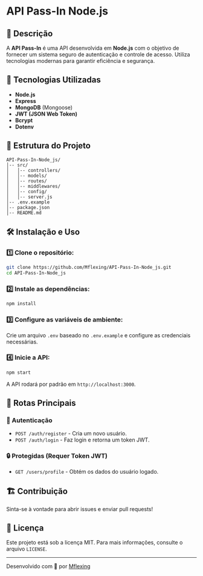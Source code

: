 # API Pass-In Node.js

## 📌 Descrição
A **API Pass-In** é uma API desenvolvida em **Node.js** com o objetivo de fornecer um sistema seguro de autenticação e controle de acesso. Utiliza tecnologias modernas para garantir eficiência e segurança.

## 🚀 Tecnologias Utilizadas
- **Node.js**
- **Express**
- **MongoDB** (Mongoose)
- **JWT (JSON Web Token)**
- **Bcrypt**
- **Dotenv**

## 📂 Estrutura do Projeto
```
API-Pass-In-Node_js/
│-- src/
│   │-- controllers/
│   │-- models/
│   │-- routes/
│   │-- middlewares/
│   │-- config/
│   │-- server.js
│-- .env.example
│-- package.json
│-- README.md
```

## 🛠️ Instalação e Uso
### 1️⃣ Clone o repositório:
```bash
git clone https://github.com/Mflexing/API-Pass-In-Node_js.git
cd API-Pass-In-Node_js
```
### 2️⃣ Instale as dependências:
```bash
npm install
```
### 3️⃣ Configure as variáveis de ambiente:
Crie um arquivo `.env` baseado no `.env.example` e configure as credenciais necessárias.

### 4️⃣ Inicie a API:
```bash
npm start
```
A API rodará por padrão em `http://localhost:3000`.

## 🔑 Rotas Principais
### 📝 Autenticação
- `POST /auth/register` - Cria um novo usuário.
- `POST /auth/login` - Faz login e retorna um token JWT.

### 🔒 Protegidas (Requer Token JWT)
- `GET /users/profile` - Obtém os dados do usuário logado.

## 🏗️ Contribuição
Sinta-se à vontade para abrir issues e enviar pull requests!

## 📄 Licença
Este projeto está sob a licença MIT. Para mais informações, consulte o arquivo `LICENSE`.

---
Desenvolvido com 💙 por [Mflexing](https://github.com/Mflexing)

